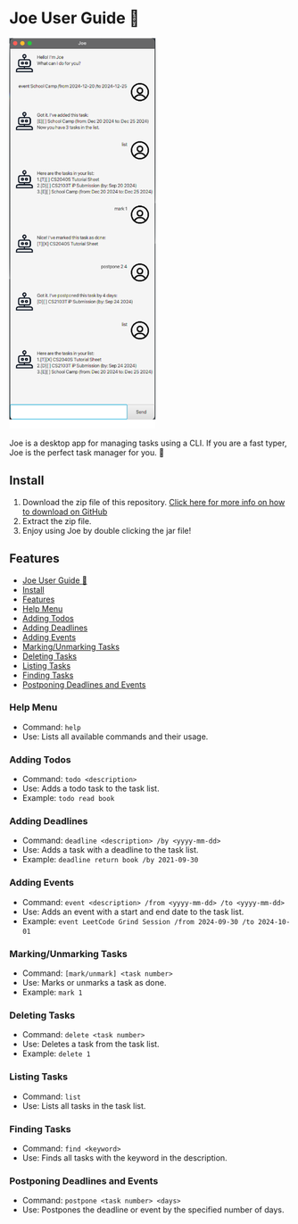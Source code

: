 # Joe User Guide :rocket:

<img src="./Ui.png" height="700px"/>

Joe is a desktop app for managing tasks using a CLI. If you are a fast typer, Joe is the perfect task manager for you. :rocket:

## Install

1. Download the zip file of this repository. [Click here for more info on how to download on GitHub](https://docs.github.com/en/get-started/start-your-journey/downloading-files-from-github#downloading-a-repositorys-files)
2. Extract the zip file.
3. Enjoy using Joe by double clicking the jar file!

## Features

-   [Joe User Guide :rocket:](#joe-user-guide-rocket)
-   [Install](#install)
-   [Features](#features)
-   [Help Menu](#help-menu)
-   [Adding Todos](#adding-todos)
-   [Adding Deadlines](#adding-deadlines)
-   [Adding Events](#adding-events)
-   [Marking/Unmarking Tasks](#markingunmarking-tasks)
-   [Deleting Tasks](#deleting-tasks)
-   [Listing Tasks](#listing-tasks)
-   [Finding Tasks](#finding-tasks)
-   [Postponing Deadlines and Events](#postponing-deadlines-and-events)

### Help Menu

-   Command: `help`
-   Use: Lists all available commands and their usage.

### Adding Todos

-   Command: `todo <description>`
-   Use: Adds a todo task to the task list.
-   Example: `todo read book`

### Adding Deadlines

-   Command: `deadline <description> /by <yyyy-mm-dd>`
-   Use: Adds a task with a deadline to the task list.
-   Example: `deadline return book /by 2021-09-30`

### Adding Events

-   Command: `event <description> /from <yyyy-mm-dd> /to <yyyy-mm-dd>`
-   Use: Adds an event with a start and end date to the task list.
-   Example: `event LeetCode Grind Session /from 2024-09-30 /to 2024-10-01`

### Marking/Unmarking Tasks

-   Command: `[mark/unmark] <task number>`
-   Use: Marks or unmarks a task as done.
-   Example: `mark 1`

### Deleting Tasks

-   Command: `delete <task number>`
-   Use: Deletes a task from the task list.
-   Example: `delete 1`

### Listing Tasks

-   Command: `list`
-   Use: Lists all tasks in the task list.

### Finding Tasks

-   Command: `find <keyword>`
-   Use: Finds all tasks with the keyword in the description.

### Postponing Deadlines and Events

-   Command: `postpone <task number> <days>`
-   Use: Postpones the deadline or event by the specified number of days.
